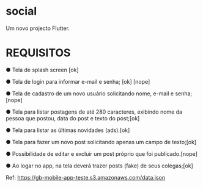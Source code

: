 # social

Um novo projecto Flutter.

# REQUISITOS

● Tela de splash screen [ok]

● Tela de login para informar e-mail e senha; [ok] [nope]

● Tela de cadastro de um novo usuário solicitando nome, e-mail e senha;[nope]

● Tela para listar postagens de até 280 caracteres, exibindo nome da pessoa que
postou, data do post e texto do post;[ok]

● Tela para listar as últimas novidades (ads).[ok]

● Tela para fazer um novo post solicitando apenas um campo de texto;[ok]

● Possibilidade de editar e excluir um post próprio que foi publicado.[nope]

● Ao logar no app, na tela deverá trazer  posts (fake) de seus
colegas;[ok]


Ref:
https://gb-mobile-app-teste.s3.amazonaws.com/data.json